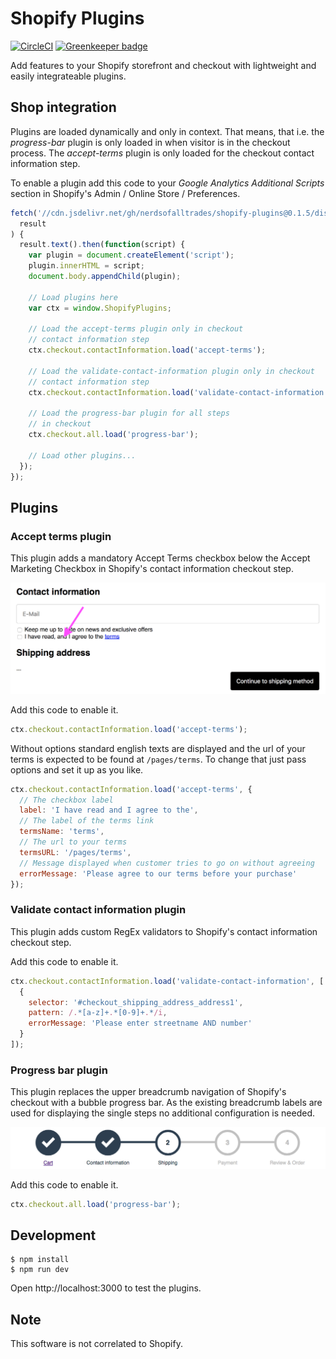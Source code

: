 # Shopify Plugins

[![CircleCI](https://circleci.com/gh/nerdsofalltrades/shopify-plugins.svg?style=svg)](https://circleci.com/gh/nerdsofalltrades/shopify-plugins)
[![Greenkeeper badge](https://badges.greenkeeper.io/nerdsofalltrades/shopify-plugins.svg)](https://greenkeeper.io/)

Add features to your Shopify storefront and checkout with lightweight and easily integrateable plugins.

## Shop integration

Plugins are loaded dynamically and only in context. That means, that i.e. the _progress-bar_ plugin is only loaded in when visitor is in the checkout process.
The _accept-terms_ plugin is only loaded for the checkout contact information step.

To enable a plugin add this code to your _Google Analytics Additional Scripts_ section in Shopify's Admin / Online Store / Preferences.

```javascript
fetch('//cdn.jsdelivr.net/gh/nerdsofalltrades/shopify-plugins@0.1.5/dist/shopify-plugin-loader.min.js').then(function(
  result
) {
  result.text().then(function(script) {
    var plugin = document.createElement('script');
    plugin.innerHTML = script;
    document.body.appendChild(plugin);

    // Load plugins here
    var ctx = window.ShopifyPlugins;

    // Load the accept-terms plugin only in checkout
    // contact information step
    ctx.checkout.contactInformation.load('accept-terms');

    // Load the validate-contact-information plugin only in checkout
    // contact information step
    ctx.checkout.contactInformation.load('validate-contact-information');

    // Load the progress-bar plugin for all steps
    // in checkout
    ctx.checkout.all.load('progress-bar');

    // Load other plugins...
  });
});
```

## Plugins

### Accept terms plugin

This plugin adds a mandatory Accept Terms checkbox below the Accept Marketing
Checkbox in Shopify's contact information checkout step.

![Accept terms plugin in action](examples/accept-terms/accept-terms.png)

Add this code to enable it.

```javascript
ctx.checkout.contactInformation.load('accept-terms');
```

Without options standard english texts are displayed and the url of your terms
is expected to be found at `/pages/terms`. To change that just pass options
and set it up as you like.

```javascript
ctx.checkout.contactInformation.load('accept-terms', {
  // The checkbox label
  label: 'I have read and I agree to the',
  // The label of the terms link
  termsName: 'terms',
  // The url to your terms
  termsURL: '/pages/terms',
  // Message displayed when customer tries to go on without agreeing
  errorMessage: 'Please agree to our terms before your purchase'
});
```

### Validate contact information plugin

This plugin adds custom RegEx validators to Shopify's contact information checkout step.

Add this code to enable it.

```javascript
ctx.checkout.contactInformation.load('validate-contact-information', [
  {
    selector: '#checkout_shipping_address_address1',
    pattern: /.*[a-z]+.*[0-9]+.*/i,
    errorMessage: 'Please enter streetname AND number'
  }
]);
```

### Progress bar plugin

This plugin replaces the upper breadcrumb navigation of Shopify's checkout with
a bubble progress bar.
As the existing breadcrumb labels are used for displaying the single steps no additional
configuration is needed.

![Progress bar plugin in action](examples/progress-bar/progress-bar.png)

Add this code to enable it.

```javascript
ctx.checkout.all.load('progress-bar');
```

## Development

```shell
$ npm install
$ npm run dev
```

Open http://localhost:3000 to test the plugins.

## Note

This software is not correlated to Shopify.
